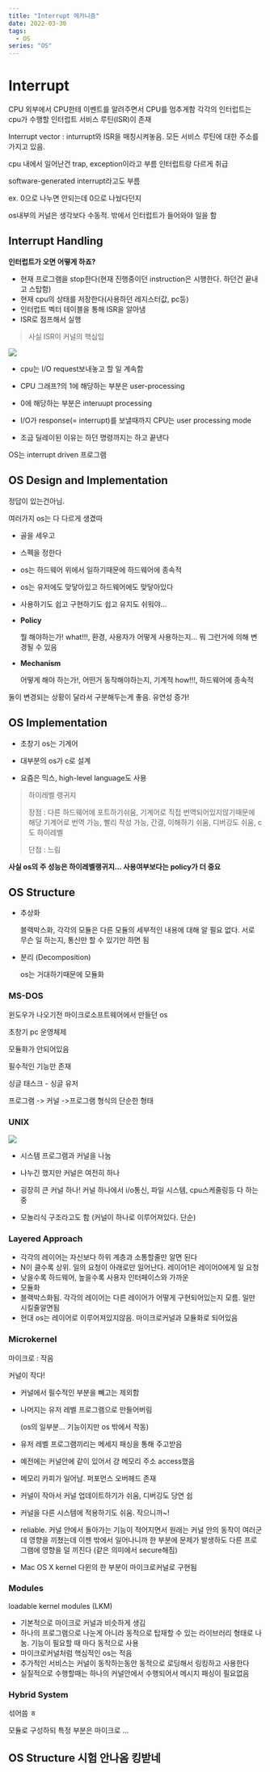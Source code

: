 ```yaml
---
title: "Interrupt 메카니즘"
date: 2022-03-30
tags:
  - OS
series: "OS"
---
```


# Interrupt

CPU 외부에서 CPU한테 이벤트를 알려주면서 CPU를 멈추게함
각각의 인터럽트는 cpu가 수행할 인터럽트 서비스 루틴(ISR)이 존재

Interrupt vector : inturrupt와 ISR을 매칭시켜놓음. 모든 서비스 루틴에 대한 주소를 가지고 있음.

cpu 내에서 일어난건 trap, exception이라고 부름 인터럽트랑 다르게 취급

software-generated interrupt라고도 부름

ex. 0으로 나누면 안되는데 0으로 나눴다던지

os내부의 커널은 생각보다 수동적. 밖에서 인터럽트가 들어와야 일을 함



## Interrupt Handling

**인터럽트가 오면 어떻게 하죠?**

* 현재 프로그램을 stop한다(현재 진행중이던 instruction은 시행한다. 하던건 끝내고 스탑함)
* 현재 cpu의 상태를 저장한다(사용하던 레지스터값, pc등)
* 인터럽트 벡터 테이블을 통해 ISR을 알아냄
* ISR로 점프해서 실행

> 사실 ISR이 커널의 핵심임



![](./timeline.png)

* cpu는 I/O request보내놓고 할 일 계속함

* CPU 그래프?의 1에 해당하는 부분은 user-processing
* 0에 해당하는 부분은 interuupt processing

* I/O가 response(= interrupt)를 보낼때까지 CPU는 user processing mode
* 조금 딜레이된 이유는 하던 명령까지는 하고 끝낸다

OS는 interrupt driven 프로그램



## OS Design and Implementation

정답이 있는건아님.

여러가지 os는 다 다르게 생겼따

* 골을 세우고
* 스펙을 정한다

* os는 하드웨어 위에서 일하기때문에 하드웨어에 종속적
* os는 유저에도 맞닿아있고 하드웨어에도 맞닿아있다
* 사용하기도 쉽고 구현하기도 쉽고 유지도 쉬워야...



* **Policy** 

  뭘 해야하는가! what!!!, 환경, 사용자가 어떻게 사용하는지... 뭐 그런거에 의해 변경될 수 있음

  

* **Mechanism**

  어떻게 해야 하는가!, 어떤거 동작해야하는지, 기계적 how!!!, 하드웨어에 종속적



둘이 변경되는 상황이 달라서 구분해두는게 좋음. 유연성 증가!



## OS Implementation

* 초창기 os는 기계어

* 대부분의 os가 c로 설계
* 요즘은 믹스, high-level language도 사용

> 하이레벨 랭귀지 
>
> 장점 : 다른 하드웨어에 포트하기쉬움, 기계어로 직접 번역되어있지않기때문에 해당 기계어로 번역 가능, 빨리 작성 가능, 간결, 이해하기 쉬움, 디버깅도 쉬움, c도 하이레벨
>
> 단점 : 느림

**사실 os의 주 성능은 하이레벨랭귀지... 사용여부보다는 policy가 더 중요**



## OS Structure

* 추상화 

  블랙박스화, 각각의 모듈은 다른 모듈의 세부적인 내용에 대해 알 필요 없다. 서로 무슨 일 하는지, 통신만 할 수 있기만 하면 됨

  

* 분리 (Decomposition)

  os는 거대하기때문에 모듈화



### MS-DOS

윈도우가 나오기전 마이크로소프트웨어에서 만들던 os

초창기 pc 운영체제

모듈화가 안되어있음

필수적인 기능만 존재

싱글 태스크 - 싱글 유저

프로그램 -> 커널 ->프로그램 형식의 단순한 형태



### UNIX

![](./unix.png)

* 시스템 프로그램과 커널을 나눔

* 나누긴 했지만 커널은 여전히 하나
* 굉장히 큰 커널 하나! 커널 하나에서 i/o통신, 파일 시스템, cpu스케줄링등 다 하는 중
* 모놀리식 구조라고도 함 (커널이 하나로 이루어져있다. 단순)



### Layered Approach

* 각각의 레이어는 자신보다 하위 계층과 소통할줄만 알면 된다
* N이 클수록 상위. 일의 요청이 아래로만 일어난다. 레이어1은 레이어0에게 일 요청
* 낮을수록 하드웨어, 높을수록 사용자 인터페이스와 가까운
* 모듈화
* 블랙박스화됨. 각각의 레이어는 다른 레이어가 어떻게 구현되어있는지 모름. 일만 시킬줄알면됨
* 현대 os는 레이어로 이루어져있지않음. 마이크로커널과 모듈화로 되어있음



### Microkernel

마이크로 : 작음

커널이 작다!

* 커널에서 필수적인 부분을 빼고는 제외함

* 나머지는 유저 레벨 프로그램으로 만들어버림 

  (os의 일부분... 기능이지만 os 밖에서 작동)

* 유저 레벨 프로그램끼리는 메세지 패싱을 통해 주고받음

* 예전에는 커널안에 같이 있어서 걍 메모리 주소 access했음

* 메모리 카피가 일어남. 퍼포먼스 오버헤드 존재

* 커널이 작아서 커널 업데이트하기가 쉬움, 디버깅도 당연 쉽

* 커널을 다른 시스템에 적용하기도 쉬움. 작으니까~!

* reliable. 커널 안에서 돌아가는 기능이 적어지면서 원래는 커널 안의 동작이 여러군데 영향을 끼쳤는데 이젠 밖에서 일어나니까 한 부분에 문제가 발생하도 다른 프로그램에 영향을 덜 끼친다 (같은 의미에서 secure해짐)

* Mac OS X kernel 다윈의 한 부분이 마이크로커널로 구현됨



### Modules

loadable kernel modules (LKM)

* 기본적으로 마이크로 커널과 비슷하게 생김
* 하나의 프로그램으로 나눈게 아니라 동적으로 탑재할 수 있는 라이브러리 형태로 나눔. 기능이 필요할 때 마다 동적으로 사용
* 마이크로커널처럼 핵심적인 os는 적음
* 추가적인 서비스는 커널이 동작하는동안 동적으로 로딩해서 링킹하고 사용한다
* 실질적으로 수행할때는 하나의 커널안에서 수행되어서 메시지 패싱이 필요없음



### Hybrid System

섞어씀 ㅎ

모듈로 구성하되 특정 부분은 마이크로 ...



## OS Structure 시험 안나옴 킹받네
